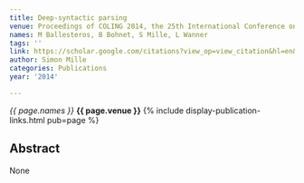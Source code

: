 ```yaml
---
title: Deep-syntactic parsing
venue: Proceedings of COLING 2014, the 25th International Conference on …, 2014
names: M Ballesteros, B Bohnet, S Mille, L Wanner
tags: ''
link: https://scholar.google.com/citations?view_op=view_citation&hl=en&user=hg8-G68AAAAJ&pagesize=100&sortby=pubdate&citation_for_view=hg8-G68AAAAJ:RGFaLdJalmkC
author: Simon Mille
categories: Publications
year: '2014'

---
```


*{{ page.names }}*
**{{ page.venue }}**
{% include display-publication-links.html pub=page %}
## Abstract

None